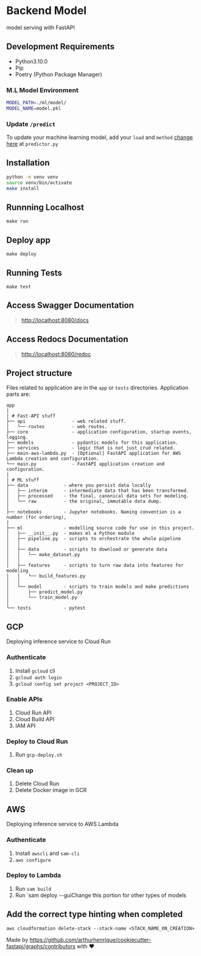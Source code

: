 # Backend Model

model serving with FastAPI

## Development Requirements

- Python3.10.0
- Pip
- Poetry (Python Package Manager)

### M.L Model Environment

```sh
MODEL_PATH=./ml/model/
MODEL_NAME=model.pkl
```

### Update `/predict`

To update your machine learning model, add your `load` and `method` [change here](app/api/routes/predictor.py#L19) at `predictor.py`

## Installation

```sh
python -m venv venv
source venv/bin/activate
make install
```

## Runnning Localhost

`make run`

## Deploy app

`make deploy`

## Running Tests

`make test`

## Access Swagger Documentation

> <http://localhost:8080/docs>

## Access Redocs Documentation

> <http://localhost:8080/redoc>

## Project structure

Files related to application are in the `app` or `tests` directories.
Application parts are:

    app
    |
    | # Fast-API stuff
    ├── api                 - web related stuff.
    │   └── routes          - web routes.
    ├── core                - application configuration, startup events, logging.
    ├── models              - pydantic models for this application.
    ├── services            - logic that is not just crud related.
    ├── main-aws-lambda.py  - [Optional] FastAPI application for AWS Lambda creation and configuration.
    └── main.py             - FastAPI application creation and configuration.
    |
    | # ML stuff
    ├── data             - where you persist data locally
    │   ├── interim      - intermediate data that has been transformed.
    │   ├── processed    - the final, canonical data sets for modeling.
    │   └── raw          - the original, immutable data dump.
    │
    ├── notebooks        - Jupyter notebooks. Naming convention is a number (for ordering),
    |
    ├── ml               - modelling source code for use in this project.
    │   ├── __init__.py  - makes ml a Python module
    │   ├── pipeline.py  - scripts to orchestrate the whole pipeline
    │   │
    │   ├── data         - scripts to download or generate data
    │   │   └── make_dataset.py
    │   │
    │   ├── features     - scripts to turn raw data into features for modeling
    │   │   └── build_features.py
    │   │
    │   └── model        - scripts to train models and make predictions
    │       ├── predict_model.py
    │       └── train_model.py
    │
    └── tests            - pytest

## GCP
Deploying inference service to Cloud Run

### Authenticate

1. Install `gcloud` cli
2. `gcloud auth login`
3. `gcloud config set project <PROJECT_ID>`

### Enable APIs

1. Cloud Run API
2. Cloud Build API
3. IAM API

### Deploy to Cloud Run

1. Run `gcp-deploy.sh`

### Clean up

1. Delete Cloud Run
2. Delete Docker image in GCR

## AWS
Deploying inference service to AWS Lambda

### Authenticate

1. Install `awscli` and `sam-cli`
2. `aws configure`

### Deploy to Lambda

1. Run `sam build`
2. Run `sam deploy --guiChange this portion for other types of models
## Add the correct type hinting when completed

`aws cloudformation delete-stack --stack-name <STACK_NAME_ON_CREATION>`


Made by https://github.com/arthurhenrique/cookiecutter-fastapi/graphs/contributors with ❤️
